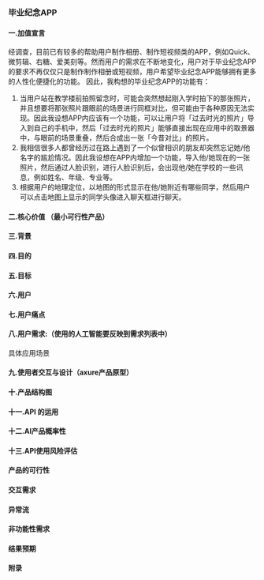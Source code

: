 ### 毕业纪念APP 

#### 一.加值宣言 
经调查，目前已有较多的帮助用户制作相册、制作短视频类的APP，例如Quick、微剪辑、右糖、爱美刻等。然而用户的需求在不断地变化，用户对于毕业纪念APP的要求不再仅仅只是制作制作相册或短视频，用户希望毕业纪念APP能够拥有更多的人性化便捷化的功能。
因此，我构想的毕业纪念APP的功能有：
1. 当用户站在教学楼前拍照留念时，可能会突然想起刚入学时拍下的那张照片，并且想要将那张照片跟眼前的场景进行同框对比，但可能由于各种原因无法实现。因此我设想APP内应该有一个功能，可以让用户将「过去时光的照片」导入到自己的手机中，然后「过去时光的照片」能够直接出现在应用中的取景器中，与眼前的场景重叠，然后合成出一张「今昔对比」的照片。
2. 我相信很多人都曾经历过在路上遇到了一个似曾相识的朋友却突然忘记她/他名字的尴尬情况。因此我设想在APP内增加一个功能，导入他/她现在的一张照片，然后通过人脸识别，进行人脸识别后，会出现他/她在学校的一些讯息，例如姓名、年级、专业等。
3. 根据用户的地理定位，以地图的形式显示在他/她附近有哪些同学，然后用户可以点击地图上显示的同学头像进入聊天框进行聊天。
#### 二.核心价值 （最小可行性产品）


#### 三.背景


#### 四.目的 


#### 五.目标 


#### 六.用户


#### 七.用户痛点 


#### 八.用户需求:（使用的人工智能要反映到需求列表中） 

具体应用场景 

#### 九.使用者交互与设计（axure产品原型）


#### 十.产品结构图


#### 十一.API 的运用 

#### 十二.AI产品概率性 


#### 十三.API使用风险评估


#### 产品的可行性


#### 交互需求 

#### 异常流

#### 非功能性需求

#### 结果预期

#### 附录
